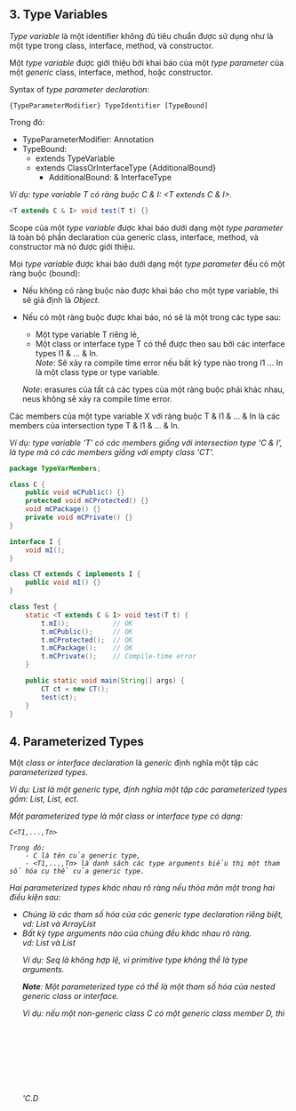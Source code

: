 ## 3. Type Variables

*Type variable* là một identifier không đủ tiêu chuẩn được sử dụng như là một type trong class, interface, method, và constructor.  

Một *type variable* được giới thiệu bởi khai báo của một *type parameter* của một *generic* class, interface, method, hoặc constructor.  

Syntax of *type parameter declaration*:  

```
{TypeParameterModifier} TypeIdentifier [TypeBound]
```

Trong đó:  

- TypeParameterModifier: Annotation  
- TypeBound:  
    + extends TypeVariable  
    + extends ClassOrInterfaceType {AdditionalBound}  
        + AdditionalBound: & InterfaceType  

*Ví dụ: type variable T có ràng buộc C & I: <T extends C & I>.*  

```java
<T extends C & I> void test(T t) {}
```

Scope của một *type variable* được khai báo dưới dạng một *type parameter* là toàn bộ phần declaration của generic class, interface, method, và constructor mà nó được giới thiệu.  

Mọi *type variable* được khai báo dưới dạng một *type parameter* đều có một ràng buộc (bound):  

- Nếu không có ràng buộc nào được khai báo cho một type variable, thì sẽ giả định là *Object*.  
- Nếu có một ràng buộc được khai báo, nó sẽ là một trong các type sau:  
    + Một type variable T riêng lẻ,  
    + Một class or interface type T có thể được theo sau bởi các interface types I1 & ... & In.  
        *Note*: Sẽ xảy ra compile time error nếu bất kỳ type nào trong I1 ... In là một class type or type variable.  
    
    *Note*: erasures của tất cả các types của một ràng buộc phải khác nhau, neus không sẽ xảy ra compile time error.  

Các members của một type variable X với ràng buộc T & I1 & ... & In là các members của intersection type T & I1 & ... & In.  

*Ví dụ: type variable 'T' có các members giống với intersection type 'C & I', là type mà có các members giống với empty class 'CT'.*    

```java
package TypeVarMembers;

class C { 
    public void mCPublic() {}
    protected void mCProtected() {} 
    void mCPackage() {}
    private void mCPrivate() {} 
} 

interface I {
    void mI();
}

class CT extends C implements I {
    public void mI() {}
}

class Test {
    static <T extends C & I> void test(T t) { 	
        t.mI();           // OK
        t.mCPublic();     // OK 
        t.mCProtected();  // OK 
        t.mCPackage();    // OK
        t.mCPrivate();    // Compile-time error
    }

    public static void main(String[] args) {
        CT ct = new CT();
        test(ct);
    }
}
```


## 4. Parameterized Types

Một *class or interface declaration* là *generic* định nghĩa một tập các *parameterized types*.

*Ví dụ: List<T> là một generic type, định nghĩa một tập các parameterized types gồm: List<String>, List<Object>, ect.* 

Một *parameterized type* là một class or interface type có dạng:  

```
C<T1,...,Tn> 

Trong đó:
    - C là tên của generic type,  
    - <T1,...,Tn> là danh sách các type arguments biểu thị một tham số hóa cụ thể của generic type.  
```

Hai *parameterized types* khác nhau rõ ràng nếu thỏa mãn một trong hai điều kiện sau:

- Chúng là các tham số hóa của các *generic type declaration* riêng biệt,  
    *vd: List<String> và ArrayList<String>*  
- Bất kỳ *type arguments* nào của chúng đều khác nhau rõ ràng.  
    *vd: List<String> và List<Object>*  

*Ví dụ: Seq<int> là không hợp lệ, vì primitive type không thể là type arguments.*  

**Note**: Một *parameterized type* có thể là một tham số hóa của *nested generic class or interface*.  

*Ví dụ: nếu một non-generic class C có một generic class member D<T>, thì 'C.D<Object>' là một parameterized type. Và nếu một generic class C<T> có một non-generic class member D, thì member type 'C<String>.D' là một parameterized type.*  


### 4.1, Type Arguments of Parameterized Types  

*Type arguments* có thể là *reference types* hoặc *wildcards*.  

```
- TypeArguments:     < TypeArgumentList >
- TypeArgumentList:  TypeArgument {, TypeArgument}

- TypeArgument:
    + ReferenceType
    + Wildcard

- Wildcard: {Annotation} ? [WildcardBounds]
    + WildcardBounds:
        + extends ReferenceType
        + super ReferenceType
```

*Wildcard* có thể được cung cấp ràng buộc một cách tường minh:  

- Một *upper bound* được biểu thị với syntax: **? extends B** trong đó B là upper bound,  
- Một *lower bound* được biểu thị với syntax: **? super B** trong đó B là lower bound.  

*Wildcard* **? extends Object** tương đương với *unbound wildcard* **?**.  

Hai *type arguments* được cho là khác nhau rõ ràng nếu thỏa mãn một trong các điều sau:  

- Cả 2 arguments đều không phải type variable or wildcard, và không cùng type,  
- Một argument là type variable or wildcard với upper bound S, argument T còn lại không phải type variable or wildcard, và không thỏa mãn |S| <: |T| và |T| <: |S|,  
- Cả 2 argument là type variable or wildcard với upper bound tương ứng là S và T, Và không thỏa mãn |S| <: |T| và |T| <: |S|.  

Type argument T1 được cho là chứa type argument T2 ( viết là **T2 <= T1**) nếu một tập các types ký hiệu là T2 là một tập con của tập các types kí hiệu là T1:  

- ? extends T <= ? extends S, if T <: S  
- ? extends T <= ?  
- ? super T <= ? super S, if S <: T  
- ? super T <= ?  
- ? super T <= ? extends Object  
- T <= T  
- T <= ? extends T  
- T <= ? super T  

*Ví dụ: Unbounded Wildcards*  

```java
import java.lang.reflect.Method;
import java.util.Collection;
import java.util.ArrayList;

class Test {
    // element type of an array is parameterized by wildcard
    public Method getMethod(Class<?>[] parameterTypes) { ... }

    // a wildcard collection
    static void printCollection(Collection<?> c) {
        for (Object o : c) {
            System.out.println(o);
        }
    }

    public static void main(String[] args) {
        Collection<String> cs = new ArrayList<String>();
        cs.add("hello");
        cs.add("world");
        printCollection(cs);
    }
}
```

*Ví dụ: Bounded Wildcards*  

```java
<E> boolean addAll(Collection<? extends E> c) { ... }

<T> boolean addAll(Collection<T> c) { ... }

<T> void Reference(T referent, ReferenceQueue<? super T> queue) { ... }
```


### 4.2, Members and Constructors of Parameterized Types

Gọi C là một *generic class or interface declaration* với *type parameters* A1,...,An, and đặt C<T1,...,Tn> là một tham số hóa của C, sao cho với 1 ≤ i ≤ n, Ti là một type (không phải một wildcard). Thì:  

- Gọi m là một member or constructor được khai báo trong C, có type là T,  
    Thì type của m trong C<T1,...,Tn> là T[A1:=T1,...,An:=Tn].  
- Gọi m là một member or constructor được khai báo trong D, trong đó D là một class được extend bởi C or một interface được implement bởi C.  
    Gọi D<U1,...,Uk> là supertype of C<T1,...,Tn> tương ứng với D.  
    Thì type của m trong C<T1,...,Tn> là D<U1,...,Uk>.  

Nếu bất kỳ type arguments trong tham số hóa của C là wildcard, thì:  

- Types của fields, methods, and constructors trong C<T1,...,Tn> là types của fields, methods, and constructors trong *capture conversion* của C<T1,...,Tn>.  
- Gọi D là một class or interface declaration (có thể là generic) trong C. Khi đó type của D trong C<T1,...,Tn> là D sao cho, nếu D là generic, tất cả type arguments là unbounded wildcards.  

Một static member được khai báo trong generic type declaration phải được tham chiếu đến bằng cách sử dụng non-generic type tương ứng với generic type, nếu không sẽ xảy ra compile-time error. Nói cách khác, Sử dụng một parameterized type để tham chiếu đến static member được khai báo trong generic type declaration là không hợp lệ.  


## 5. Type Erasure

*Type Erasure* là một mapping (ánh xạ) từ type (có thể gồm parameterized types & type variables) sang type (không bao gồm parameterized types & type variables).  

Erasure của type T được ký hiệu: **|T|**.  

Erasure mapping được định nghĩa như sau:  

- The erasure của một *parameterized type* G<T1,...,Tn> là |G|.  
- The erasure của một *nested type* T.C là |T|.C.  
- The erasure của một *array type* T[] là |T|[].  
- The erasure của một *type variable* là the erasure của ràng buộc tận cùng bên trái (leftmost bound) của nó.  
- The erasure của *every other type* là chính type đó.  

*Type Erasure* cũng ánh xạ signature của một method hoặc constructor với một signature không có parameterized types or type variables. The erasure của một method hoặc constructor signature s là một signature bao gồm tên giống với s và erasures của tất cả các parameter types chính thức được đưa ra trong s.  

Return type của một method và các type parameters của một generic method or constructor cũng bị xóa nếu signature của method or constructor bị xóa.  

The erasure của signature của một generic method không có type parameters.


## 6. Subtyping 

- T là *subtype* của S          (T <: S),  
- T là *direct subtype* của S   (T <1 S),  
- T là *proper subtype* của S   (T < S),  